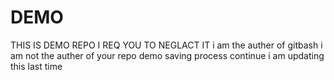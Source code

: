 # DEMO
THIS IS DEMO REPO
I REQ YOU TO NEGLACT IT
i am the auther of gitbash
i am not the auther of your repo
demo saving process continue
i am updating this last time 
